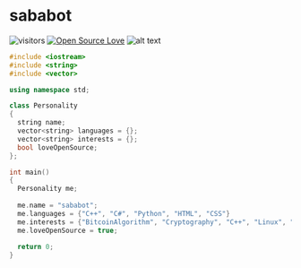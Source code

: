 # sababot

![visitors](https://visitor-badge.laobi.icu/badge?page_id=zhenye-na.zhenye-na)
[![Open Source Love](https://badges.frapsoft.com/os/v1/open-source.svg?v=102)](https://github.com/ellerbrock/open-source-badge/)
![alt text](https://www.codewars.com/users/sababot/badges/small)

```c++
#include <iostream>
#include <string>
#include <vector>

using namespace std;

class Personality
{
  string name;
  vector<string> languages = {};
  vector<string> interests = {};
  bool loveOpenSource;
};   

int main()
{
  Personality me;
  
  me.name = "sababot";
  me.languages = {"C++", "C#", "Python", "HTML", "CSS"}
  me.interests = {"BitcoinAlgorithm", "Cryptography", "C++", "Linux", "Parkour", "Sports"}
  me.loveOpenSource = true;
  
  return 0;
}

